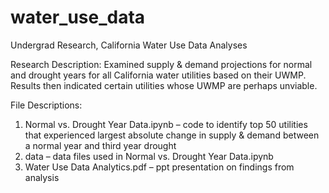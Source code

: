 # water_use_data
Undergrad Research, California Water Use Data Analyses

Research Description: Examined supply & demand projections for normal and drought years for all California water utilities based on their UWMP. Results then indicated certain utilities whose UWMP are perhaps unviable.

File Descriptions:
  1. Normal vs. Drought Year Data.ipynb – code to identify top 50 utilities that experienced largest absolute change in supply & demand between a normal year and third year drought
  2. data – data files used in Normal vs. Drought Year Data.ipynb
  3. Water Use Data Analytics.pdf – ppt presentation on findings from analysis
